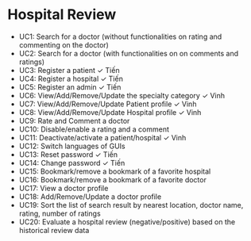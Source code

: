 # Hospital Review

- UC1: Search for a doctor (without functionalities on rating and commenting on the doctor)
- UC2: Search for a doctor (with functionalities on on comments and ratings)
- UC3: Register a patient ✓ Tiến
- UC4: Register a hospital ✓ Tiến
- UC5: Register an admin ✓ Tiến
- UC6: View/Add/Remove/Update the specialty category ✓ Vinh
- UC7: View/Add/Remove/Update Patient profile ✓ Vinh
- UC8: View/Add/Remove/Update Hospital profile ✓ Vinh
- UC9: Rate and Comment a doctor
- UC10: Disable/enable a rating and a comment
- UC11: Deactivate/activate a patient/hospital ✓ Vinh
- UC12: Switch languages of GUIs
- UC13: Reset password ✓ Tiến
- UC14: Change password ✓ Tiến
- UC15: Bookmark/remove a bookmark of a favorite hospital
- UC16: Bookmark/remove a bookmark of a favorite doctor
- UC17: View a doctor profile
- UC18: Add/Remove/Update a doctor profile
- UC19: Sort the list of search result by nearest location, doctor name, rating, number of ratings
- UC20: Evaluate a hospital review (negative/positive) based on the historical review data

